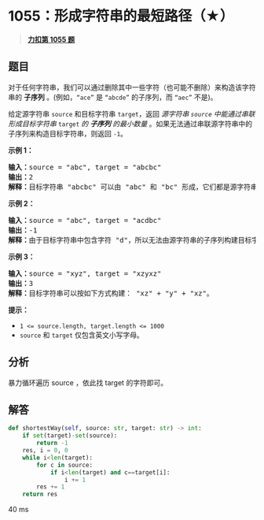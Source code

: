 # 1055：形成字符串的最短路径（★）


> <u>**[力扣第 1055 题](https://leetcode.cn/problems/shortest-way-to-form-string/)**</u>

## 题目

<p>对于任何字符串，我们可以通过删除其中一些字符（也可能不删除）来构造该字符串的 <strong>子序列</strong> 。(例如，<code>“ace”</code> 是 <code>“abcde”</code> 的子序列，而 <code>“aec”</code> 不是)。</p>

<p>给定源字符串 <code>source</code> 和目标字符串 <code>target</code>，返回 <em>源字符串 <code>source</code> 中能通过串联形成目标字符串 </em><code>target</code> <em>的 <strong>子序列</strong> 的最小数量 </em>。如果无法通过串联源字符串中的子序列来构造目标字符串，则返回 <code>-1</code>。</p>



<p><strong>示例 1：</strong></p>

<pre>
<strong>输入：</strong>source = "abc", target = "abcbc"
<strong>输出：</strong>2
<strong>解释：</strong>目标字符串 "abcbc" 可以由 "abc" 和 "bc" 形成，它们都是源字符串 "abc" 的子序列。
</pre>

<p><strong>示例 2：</strong></p>

<pre>
<strong>输入：</strong>source = "abc", target = "acdbc"
<strong>输出：</strong>-1
<strong>解释：</strong>由于目标字符串中包含字符 "d"，所以无法由源字符串的子序列构建目标字符串。
</pre>

<p><strong>示例 3：</strong></p>

<pre>
<strong>输入：</strong>source = "xyz", target = "xzyxz"
<strong>输出：</strong>3
<strong>解释：</strong>目标字符串可以按如下方式构建： "xz" + "y" + "xz"。
</pre>



<p><strong>提示：</strong></p>

<ul>
<li><code>1 &lt;= source.length, target.length &lt;= 1000</code></li>
<li><code>source</code> 和 <code>target</code> 仅包含英文小写字母。</li>
</ul>


## 分析

暴力循环遍历 source ，依此找 target 的字符即可。

## 解答

```python
def shortestWay(self, source: str, target: str) -> int:
	if set(target)-set(source):
		return -1
	res, i = 0, 0
	while i<len(target):
		for c in source:
			if i<len(target) and c==target[i]:
				i += 1
		res += 1
	return res
```
40 ms
